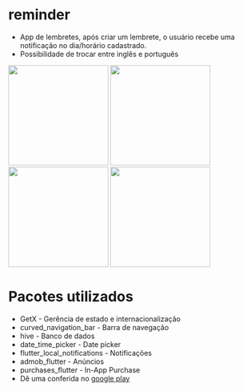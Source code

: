 # reminder

- App de lembretes, após criar um lembrete, o usuário recebe uma notificação no dia/horário cadastrado.
- Possibilidade de trocar entre inglês e português

<div float="left">
  <img src="https://user-images.githubusercontent.com/42497861/179638368-2f95ec08-7de2-466e-b1d7-8e9b1c2ca87c.jpg" width="200" />
  <img src="https://user-images.githubusercontent.com/42497861/179638369-da9a9e34-63fd-4efd-82e9-b504b5424be2.jpg" width="200" />
  <img src="https://user-images.githubusercontent.com/42497861/179638370-30c7a45a-3118-4a41-a5e1-aca89701ed32.jpg" width="200" />
  <img src="https://user-images.githubusercontent.com/42497861/179638378-f4b67e1e-1e40-4b3b-b3a9-9918bb64ae42.jpg" width="200" />
</div>

# Pacotes utilizados
- GetX - Gerência de estado e internacionalização
- curved_navigation_bar - Barra de navegação 
- hive - Banco de dados
- date_time_picker - Date picker
- flutter_local_notifications - Notificações
- admob_flutter - Anúncios 
- purchases_flutter - In-App Purchase
- Dê uma conferida no <a href="https://play.google.com/store/apps/details?id=com.oitobits.remind_me_of">google play</a>
